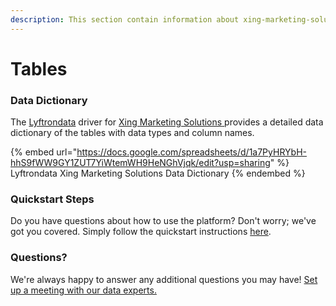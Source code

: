 ```yaml
---
description: This section contain information about xing-marketing-solutions connector tables information
---
```


# Tables

### Data Dictionary

The [Lyftrondata](https://www.lyftrondata.com/) driver for [Xing Marketing Solutions](https://www.lyftrondata.com/integration/xing-marketing-solutions/)[ ](https://www.lyftrondata.com/integration/xing-marketing-solutions/)provides a detailed data dictionary of the tables with data types and column names.

{% embed url="https://docs.google.com/spreadsheets/d/1a7PyHRYbH-hhS9fWW9GY1ZUT7YiWtemWH9HeNGhVjqk/edit?usp=sharing" %}
Lyftrondata Xing Marketing Solutions Data Dictionary
{% endembed %}

### Quickstart Steps

Do you have questions about how to use the platform? Don't worry; we've got you covered. Simply follow the quickstart instructions [here](../../../../quickstart-steps.md).

### Questions? <a href="#questions" id="questions"></a>

We're always happy to answer any additional questions you may have! [Set up a meeting with our data experts.](https://www.lyftrondata.com/book-a-meeting/)


